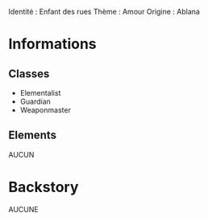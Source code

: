 Identité : Enfant des rues
Thème : Amour
Origine : Ablana

# Informations
## Classes
- Elementalist
- Guardian
- Weaponmaster
## Elements
AUCUN

# Backstory
AUCUNE
